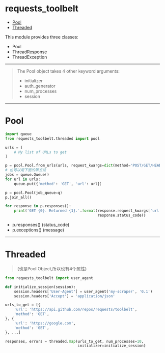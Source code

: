 # requests_toolbelt
* [Pool](#Pool)
* [Threaded](#Threaded)

This module provides three classes:
* Pool
* ThreadResponse
* ThreadException
---
> The Pool object takes 4 other keyword arguments:
> * initializer
> * auth_generator
> * num_processes
> * session
---
# Pool
```python
import queue
from requests_toolbelt.threaded import pool

urls = [
    # My list of URLs to get
]

p = pool.Pool.from_urls(urls, request_kwargs=dict(method='POST/GET/HEAD'))
# 也可以用下面的笨方法
jobs = queue.Queue()
for url in urls:
    queue.put({'method': 'GET', 'url': url})

p = pool.Pool(job_queue=q)
p.join_all()

for response in p.responses():
    print('GET {0}. Returned {1}.'.format(response.request_kwargs['url'],
                                          response.status_code))
```
* p.responses()     (status_code)
* p.exceptions()    (message)

---

# Threaded
> (也是Pool Object,所以也有4个属性)
```python
from requests_toolbelt import user_agent

def initialize_session(session):
    session.headers['User-Agent'] = user_agent('my-scraper', '0.1')
    session.headers['Accept'] = 'application/json'

urls_to_get = [{
    'url': 'https://api.github.com/repos/requests/toolbelt',
    'method': 'GET',
}, {
    'url': 'https://google.com',
    'method': 'GET',
}, ...]

responses, errors = threaded.map(urls_to_get, num_processes=10,
                                 initializer=initialize_session)
```
